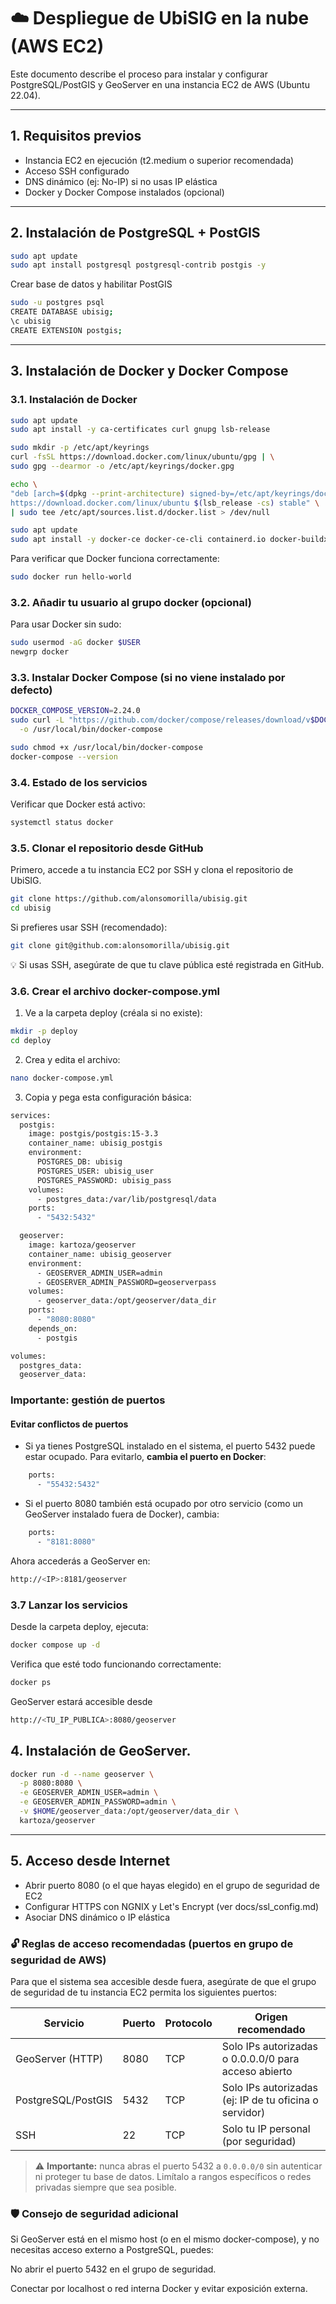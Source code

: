 # ☁️ Despliegue de UbiSIG en la nube (AWS EC2)

Este documento describe el proceso para instalar y configurar PostgreSQL/PostGIS y GeoServer en una instancia EC2 de AWS (Ubuntu 22.04).

---

## 1. Requisitos previos

- Instancia EC2 en ejecución (t2.medium o superior recomendada)
- Acceso SSH configurado
- DNS dinámico (ej: No-IP) si no usas IP elástica
- Docker y Docker Compose instalados (opcional)

---

## 2. Instalación de PostgreSQL + PostGIS

```bash
sudo apt update
sudo apt install postgresql postgresql-contrib postgis -y
```
Crear base de datos y habilitar PostGIS

```bash
sudo -u postgres psql
CREATE DATABASE ubisig;
\c ubisig
CREATE EXTENSION postgis;
```
---

## 3. Instalación de Docker y Docker Compose

### 3.1. Instalación de Docker
```bash
sudo apt update
sudo apt install -y ca-certificates curl gnupg lsb-release

sudo mkdir -p /etc/apt/keyrings
curl -fsSL https://download.docker.com/linux/ubuntu/gpg | \
sudo gpg --dearmor -o /etc/apt/keyrings/docker.gpg

echo \
"deb [arch=$(dpkg --print-architecture) signed-by=/etc/apt/keyrings/docker.gpg] \
https://download.docker.com/linux/ubuntu $(lsb_release -cs) stable" \
| sudo tee /etc/apt/sources.list.d/docker.list > /dev/null

sudo apt update
sudo apt install -y docker-ce docker-ce-cli containerd.io docker-buildx-plugin docker-compose-plugin
```
Para verificar que Docker funciona correctamente:
```bash
sudo docker run hello-world
```
### 3.2. Añadir tu usuario al grupo docker (opcional)
Para usar Docker sin sudo:
```bash
sudo usermod -aG docker $USER
newgrp docker
```

### 3.3. Instalar Docker Compose (si no viene instalado por defecto)
```bash
DOCKER_COMPOSE_VERSION=2.24.0
sudo curl -L "https://github.com/docker/compose/releases/download/v$DOCKER_COMPOSE_VERSION/docker-compose-$(uname -s)-$(uname -m)" \
  -o /usr/local/bin/docker-compose

sudo chmod +x /usr/local/bin/docker-compose
docker-compose --version
```
### 3.4. Estado de los servicios
Verificar que Docker está activo:
```bash
systemctl status docker
```

### 3.5. Clonar el repositorio desde GitHub
Primero, accede a tu instancia EC2 por SSH y clona el repositorio de UbiSIG.
```bash
git clone https://github.com/alonsomorilla/ubisig.git
cd ubisig
```
Si prefieres usar SSH (recomendado):
```bash
git clone git@github.com:alonsomorilla/ubisig.git
```
💡 Si usas SSH, asegúrate de que tu clave pública esté registrada en GitHub.

### 3.6. Crear el archivo docker-compose.yml
1. Ve a la carpeta deploy (créala si no existe):
```bash
mkdir -p deploy
cd deploy
```
2. Crea y edita el archivo:
```bash
nano docker-compose.yml
```
3. Copia y pega esta configuración básica:
```bash
services:
  postgis:
    image: postgis/postgis:15-3.3
    container_name: ubisig_postgis
    environment:
      POSTGRES_DB: ubisig
      POSTGRES_USER: ubisig_user
      POSTGRES_PASSWORD: ubisig_pass
    volumes:
      - postgres_data:/var/lib/postgresql/data
    ports:
      - "5432:5432"

  geoserver:
    image: kartoza/geoserver
    container_name: ubisig_geoserver
    environment:
      - GEOSERVER_ADMIN_USER=admin
      - GEOSERVER_ADMIN_PASSWORD=geoserverpass
    volumes:
      - geoserver_data:/opt/geoserver/data_dir
    ports:
      - "8080:8080"
    depends_on:
      - postgis

volumes:
  postgres_data:
  geoserver_data:
```
### Importante: gestión de puertos
#### Evitar conflictos de puertos
- Si ya tienes PostgreSQL instalado en el sistema, el puerto 5432 puede estar ocupado. Para evitarlo, **cambia el puerto en Docker**:
```bash
    ports:
      - "55432:5432"
```

- Si el puerto 8080 también está ocupado por otro servicio (como un GeoServer instalado fuera de Docker), cambia:
```bash
    ports:
      - "8181:8080"
```
Ahora accederás a GeoServer en:
```bash
http://<IP>:8181/geoserver
```

### 3.7 Lanzar los servicios
Desde la carpeta deploy, ejecuta:
```bash
docker compose up -d
```
Verifica que esté todo funcionando correctamente:
```bash
docker ps
```
GeoServer estará accesible desde
```bash
http://<TU_IP_PUBLICA>:8080/geoserver
```

## 4. Instalación de GeoServer. 
```bash
docker run -d --name geoserver \
  -p 8080:8080 \
  -e GEOSERVER_ADMIN_USER=admin \
  -e GEOSERVER_ADMIN_PASSWORD=admin \
  -v $HOME/geoserver_data:/opt/geoserver/data_dir \
  kartoza/geoserver
```
---

## 5. Acceso desde Internet
- Abrir puerto 8080 (o el que hayas elegido) en el grupo de seguridad de EC2
- Configurar HTTPS con NGNIX y Let's Encrypt (ver docs/ssl_config.md)
- Asociar DNS dinámico o IP elástica

### 🔓 Reglas de acceso recomendadas (puertos en grupo de seguridad de AWS)

Para que el sistema sea accesible desde fuera, asegúrate de que el grupo de seguridad de tu instancia EC2 permita los siguientes puertos:

| Servicio          | Puerto | Protocolo | Origen recomendado |
|-------------------|--------|-----------|---------------------|
| GeoServer (HTTP)  | 8080   | TCP       | Solo IPs autorizadas o 0.0.0.0/0 para acceso abierto |
| PostgreSQL/PostGIS| 5432   | TCP       | Solo IPs autorizadas (ej: IP de tu oficina o servidor) |
| SSH               | 22     | TCP       | Solo tu IP personal (por seguridad) |

> ⚠️ **Importante:** nunca abras el puerto 5432 a `0.0.0.0/0` sin autenticar ni proteger tu base de datos. Limítalo a rangos específicos o redes privadas siempre que sea posible.

### 🛡️ Consejo de seguridad adicional
Si GeoServer está en el mismo host (o en el mismo docker-compose), y no necesitas acceso externo a PostgreSQL, puedes:

No abrir el puerto 5432 en el grupo de seguridad.

Conectar por localhost o red interna Docker y evitar exposición externa.
